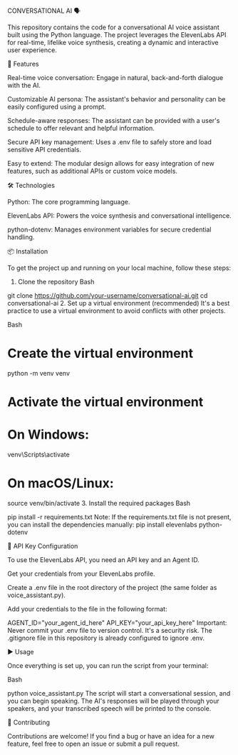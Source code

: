 CONVERSATIONAL AI 🗣️

This repository contains the code for a conversational AI voice assistant built using the Python language. The project leverages the ElevenLabs API for real-time, lifelike voice synthesis, creating a dynamic and interactive user experience.

🚀 Features

Real-time voice conversation: Engage in natural, back-and-forth dialogue with the AI.

Customizable AI persona: The assistant's behavior and personality can be easily configured using a prompt.

Schedule-aware responses: The assistant can be provided with a user's schedule to offer relevant and helpful information.

Secure API key management: Uses a .env file to safely store and load sensitive API credentials.

Easy to extend: The modular design allows for easy integration of new features, such as additional APIs or custom voice models.

🛠️ Technologies

Python: The core programming language.

ElevenLabs API: Powers the voice synthesis and conversational intelligence.

python-dotenv: Manages environment variables for secure credential handling.

📦 Installation

To get the project up and running on your local machine, follow these steps:

1. Clone the repository
Bash

git clone https://github.com/your-username/conversational-ai.git
cd conversational-ai
2. Set up a virtual environment (recommended)
It's a best practice to use a virtual environment to avoid conflicts with other projects.

Bash

# Create the virtual environment
python -m venv venv

# Activate the virtual environment
# On Windows:
venv\Scripts\activate
# On macOS/Linux:
source venv/bin/activate
3. Install the required packages
Bash

pip install -r requirements.txt
Note: If the requirements.txt file is not present, you can install the dependencies manually:
pip install elevenlabs python-dotenv

🔑 API Key Configuration

To use the ElevenLabs API, you need an API key and an Agent ID.

Get your credentials from your ElevenLabs profile.

Create a .env file in the root directory of the project (the same folder as voice_assistant.py).

Add your credentials to the file in the following format:

AGENT_ID="your_agent_id_here"
API_KEY="your_api_key_here"
Important: Never commit your .env file to version control. It's a security risk. The .gitignore file in this repository is already configured to ignore .env.

▶️ Usage

Once everything is set up, you can run the script from your terminal:

Bash

python voice_assistant.py
The script will start a conversational session, and you can begin speaking. The AI's responses will be played through your speakers, and your transcribed speech will be printed to the console.

🤝 Contributing

Contributions are welcome! If you find a bug or have an idea for a new feature, feel free to open an issue or submit a pull request.

